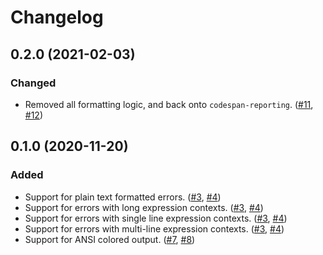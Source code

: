 # Changelog

## 0.2.0 (2021-02-03)

### Changed

* Removed all formatting logic, and back onto `codespan-reporting`. ([#11], [#12])

[#11]: https://github.com/azriel91/srcerr/issues/11
[#12]: https://github.com/azriel91/srcerr/pull/12

## 0.1.0 (2020-11-20)

### Added

* Support for plain text formatted errors. ([#3], [#4])
* Support for errors with long expression contexts. ([#3], [#4])
* Support for errors with single line expression contexts. ([#3], [#4])
* Support for errors with multi-line expression contexts. ([#3], [#4])
* Support for ANSI colored output. ([#7], [#8])

[#3]: https://github.com/azriel91/srcerr/issues/3
[#4]: https://github.com/azriel91/srcerr/pull/4
[#7]: https://github.com/azriel91/srcerr/issues/7
[#8]: https://github.com/azriel91/srcerr/pull/8
